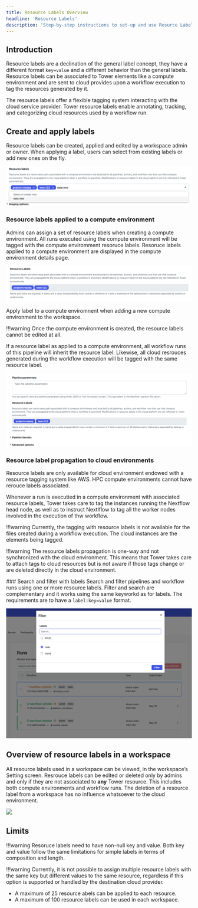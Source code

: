 ```yaml
---
title: Resource Labels Overview
headline: 'Resource Labels'
description: 'Step-by-step instructions to set-up and use Resurce Labels in Tower.'
---
```


## Introduction

Resource labels are a declination of the general label concept, they have a different format `key=value` and a different behavior than the general labels. 
Resource labels can be associated to Tower elements like a compute environment and are sent to cloud provides upon a workflow execution to tag the resources generated by it.

The resource labels offer a flexible tagging system interacting with the cloud service provider. Tower resource labels  enable annotating, tracking, and categorizing cloud resources used by a workflow run.


## Create and apply labels

Resource labels can be created, applied and edited by a workspace admin or owner. When applying a label, users can select from existing labels or add new ones on the fly. 

![](_images/ce-resource-labels.png)

### Resource labels applied to a compute environment
Admins can assign a set of resource labels when creating a compute environment.
All runs executed using the compute environment will be tagged with the compute enviromment resoruce labels.
Resoruce labels applied to a compute environment are displayed in the compute environment details page.

![](_images/launch-resource-labels.png)

Apply label to a compute enviromnent when adding a new compute environment to the workspace.

!!!warning
    Once the compute environment is created, the resource labels cannot be edited at all.

If a resource label as applied to a compute environment, all workflow runs of this pipeline will inherit the resource label. Likewise, all cloud resrouces generated during the workflow execution will be tagged with the same resource label.

![](_images/workflow-resource-labels.png)


### Resource label propagation to cloud environments
Resource labels are only available for cloud environment endowed with a resource tagging system like AWS. HPC compute environments cannot have rerouce labels associated.

Whenever a run is executied in a compute environment with associated resource labels, Tower takes care to tag the instances running the Nextflow head node, as well as to instruct Nextlflow to tag all the worker nodes involved in the execution of thw workflow.

!!!warning
    Currently, the tagging with resource labels is not available for the files created during a workflow execution. The cloud instances are the elements being tagged.

!!!warning
    The resource labels propagation is one-way and not synchronized with the cloud environment. This means that Tower takes care to attach tags to cloud resources but is not aware if those tags change  or are deleted directly in the cloud environment.

### Search and filter with labels
Search and filter pipelines and workflow runs using one or more resource labels. 
Filter and search are complementary and it works using the same keyworkd as for labels.
The requirements are to have a `label:key=value` format. 

![](_images/filter_labels.png)

## Overview of resource labels in a workspace

All resource labels used in a workspace can be viewed, in the workspace’s Setting screen. 
Resrouce labels can be edited or deleted only by admins and only if they are not associated to **any** Tower resource.
This includes both compute environments and workflow runs.
The deletion of a resource label from a workspace has no influence whatsoever to the cloud environment. 

![](_images/label_management.png)

## Limits

!!!warning
    Resoruce labels need to have non-null key and value. Both key and value follow the same limitations for simple labels in terms of composition and length.

!!!warning
    Currently, it is not possible to assign multiple resource labels with the same key but different values to the same resource, regardless if this option is supported or handled by the destination cloud provider.

- A maximum of 25 resource abels can be applied to each resource.
- A maximum of 100 resource labels  can be used in each workspace.  
